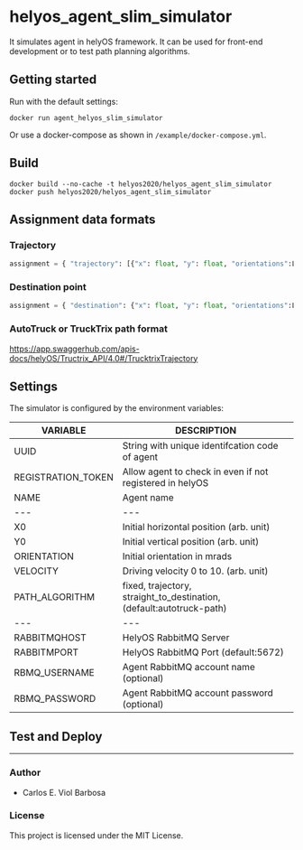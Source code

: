 # helyos_agent_slim_simulator

It simulates agent in helyOS framework. It can be used for front-end development or to test path planning algorithms.

## Getting started

Run with the default settings:
```
docker run agent_helyos_slim_simulator
```

Or use a docker-compose as shown in `/example/docker-compose.yml`.


## Build

```
docker build --no-cache -t helyos2020/helyos_agent_slim_simulator
docker push helyos2020/helyos_agent_slim_simulator
```

## Assignment data formats
### Trajectory

```python
assignment = { "trajectory": [{"x": float, "y": float, "orientations":List[float], time:float}, ...] }

```
### Destination point
``` python
assignment = { "destination": {"x": float, "y": float, "orientations":List[float]}  }
```

### AutoTruck or TruckTrix path format

https://app.swaggerhub.com/apis-docs/helyOS/Tructrix_API/4.0#/TrucktrixTrajectory




## Settings

The simulator is configured by the environment variables:

| VARIABLE | DESCRIPTION |
| --- | --- |
| UUID | String with unique identifcation code of agent |
| REGISTRATION_TOKEN | Allow agent to check in even if not registered in helyOS |
| NAME | Agent name |
| --- | --- |
| X0 | Initial horizontal position (arb. unit)|
| Y0 | Initial vertical position (arb. unit)|
| ORIENTATION | Initial orientation in mrads |
| VELOCITY | Driving velocity 0 to 10. (arb. unit) |
| PATH_ALGORITHM | fixed, trajectory, straight_to_destination,  (default:autotruck-path)|
| --- | --- |
| RABBITMQHOST | HelyOS RabbitMQ Server  |
| RABBITMPORT | HelyOS RabbitMQ Port (default:5672)  |
| RBMQ_USERNAME | Agent RabbitMQ account name (optional) |
| RBMQ_PASSWORD | Agent RabbitMQ account password (optional)  |



## Test and Deploy

***

### Author

*   Carlos E. Viol Barbosa



### License

This project is licensed under the MIT License.